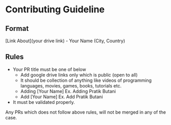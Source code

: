 # Contributing Guideline

## Format

[Link About](your drive link) - Your Name (City, Country)

 ## Rules
 
 - Your PR title must be one of below
   - Add google drive links only which is public (open to all)
   - It should be collection of anything like videos of programming languages, movies, games, books, tutorials etc.
   - Adding [Your Name] Ex. Adding Pratik Butani
   - Add [Your Name] Ex. Add Pratik Butani
 - It must be validated properly.
 
 Any PRs which does not follow above rules, will not be merged in any of the case.
